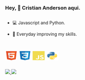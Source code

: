### Hey, 👋 Cristian Anderson aqui.

##

- 💻 Javascript and Python.

- 🌱 Everyday improving my skills.

##
 <div style="display: inline_block"><br>
  <img align="center" alt="crs-HTML" height="30" width="40" src="https://raw.githubusercontent.com/devicons/devicon/master/icons/html5/html5-original.svg">
  <img align="center" alt="crs-CSS" height="30" width="40" src="https://raw.githubusercontent.com/devicons/devicon/master/icons/css3/css3-original.svg">
  <img align="center" alt="crs-Js" height="30" width="40" src="https://raw.githubusercontent.com/devicons/devicon/master/icons/javascript/javascript-plain.svg">
  <img align="center" alt="crs-Python" height="30" width="40" src="https://raw.githubusercontent.com/devicons/devicon/master/icons/python/python-original.svg">
</div>

##

<div>
  <a href="https://github.com/crsxtian">
  <img height="180em" src="https://github-readme-stats.vercel.app/api?username=crsxtian&show_icons=true&theme=dracula&include_all_commits=true&count_private=true"/>
  <img height="180em" src="https://github-readme-stats.vercel.app/api/top-langs/?username=crsxtian&layout=compact&langs_count=7&theme=dracula"/>
</div>

##



